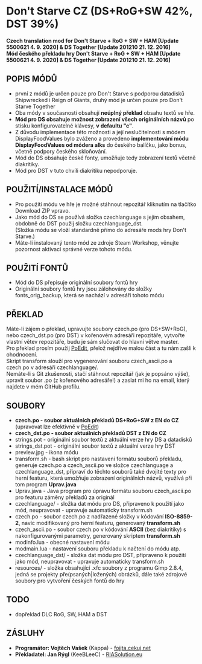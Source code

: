 Don't Starve CZ (DS+RoG+SW 42%, DST 39%)
========================================
**Czech translation mod for Don't Starve + RoG + SW + HAM [Update 5500621 4. 9. 2020] & DS Together [Update 201210 21. 12. 2016]**<br />
**Mód českého překladu hry Don't Starve + RoG + SW + HAM [Update 5500621 4. 9. 2020] & DS Together [Update 201210 21. 12. 2016]**

POPIS MÓDŮ
----------
<!--- - Mód obsahuje **úplný překlad** celého obsahu základní verze hry. --->
- první z módů je určen pouze pro Don't Starve s podporou datadisků Shipwrecked i Reign of Giants, druhý mód je určen pouze pro Don't Starve Together
- Oba módy v současnosti obsahují **neúplný překlad** obsahu textů ve hře.
- **Mód pro DS obsahuje možnost zobrazení všech originálních názvů** po stisku konfigurovatelné klávesy, **v defaultu "c"**.
- Z důvodu implementace této možnosti a její neslučitelnosti s módem DisplayFoodValues bylo zváženo a provedeno **implementování módu DisplayFoodValues od módera alks** do českého balíčku, jako bonus, včetně podpory českého skloňování.
- Mód do DS obsahuje české fonty, umožňuje tedy zobrazení textů včetně diakritiky.
- Mód pro DST v tuto chvíli diakritiku nepodporuje.

POUŽITÍ/INSTALACE MÓDŮ
----------------------
- Pro použití módu ve hře je možné stáhnout repozitář kliknutím na tlačítko Download ZIP vpravo.
- Jako mód do DS se používá složka czechlanguage s jejím obsahem, obdobně do DST použij složku czechlanguage_dst.<br />
(Složka módu se vloží standardně přímo do adresáře mods hry Don't Starve.)<br />
- Máte-li instalovaný tento mód ze zdroje Steam Workshop, věnujte pozornost aktivaci správné verze tohoto módu.

POUŽITÍ FONTŮ
-------------
- Mód do DS přepisuje originální soubory fontů hry
- Originální soubory fontů hry jsou zálohovány do složky fonts\_orig_backup, která se nachází v adresáři tohoto módu

PŘEKLAD
-------
Máte-li zájem o překlad, upravujte soubory czech.po (pro DS+SW+RoG), nebo czech_dst.po (pro DST) v kořenovém adresáři repozitáře, vytvořte vlastní větev repozitáře, budu je sám slučovat do hlavní větve master.<br />
Pro překlad prosím použij [PoEdit](http://www.poedit.net/), přelož nejdříve malou část a tu nám zašli k ohodnocení.<br />
Skript transform slouží pro vygenerování souboru czech_ascii.po a czech.po v adresáři czechlanguage/.<br />
Nemáte-li s Git zkušenosti, stačí stáhnout repozitář (jak je popsáno výše), upravit soubor .po (z kořenového adresáře!) a zaslat mi ho na email, který najdete v mém GitHub profilu.

SOUBORY
-------
- **czech.po - soubor aktuálních překladů DS+RoG+SW z EN do CZ** (upravovat lze efektivně v [PoEdit](http://www.poedit.net/))
- **czech_dst.po - soubor aktuálních překladů DST z EN do CZ**
- strings.pot - originální soubor textů z aktuální verze hry DS a datadisků
- strings_dst.pot - originální soubor textů z aktuální verze hry DST
- preview.jpg - ikona módu
- transform.sh - bash skript pro nastavení formátu souborů překladu, generuje czech.po a czech_ascii.po ve složce czechlanguage a czechlanguage\_dst, připraví do těchto souborů také dvojité texty pro herní featuru, která umožňuje zobrazení originálních názvů, využívá při tom program **Uprav.java**
- Uprav.java - Java program pro úpravu formátu souboru czech_ascii.po pro featuru záměny překladů za originál
- czechlanguage/ - složka dat módu pro DS, připraveno k použití jako mód, neupravovat - upravuje automaticky transform.sh
 - czech.po - soubor czech.po z nadřazené složky v kódování **ISO-8859-2**, navíc modifikovaný pro herní featuru, generovaný **transform.sh**
 - czech_ascii.po - soubor czech.po v kódování **ASCII** (bez diakritiky) s nakonfigurovanými parametry, generovaný skriptem **transform.sh**
 - modinfo.lua - obecné nastavení módu
 - modmain.lua - nastavení souboru překladu k načtení do módu atp.
- czechlanguage_dst/ - složka dat módu pro DST, připraveno k použití jako mód, neupravovat - upravuje automaticky transform.sh
- resources/ - složka obsahující .xfc soubory z programu Gimp 2.8.4, jedná se projekty pře(psaných|ložených) obrázků, dále také zdrojové soubory pro vytvoření českých fontů do hry

TODO
----
- dopřeklad DLC RoG, SW, HAM a DST

ZÁSLUHY
-------
- **Programátor: Vojtěch Vašek** (Kappa) - [fojjta.cekuj.net](http://www.fojjta.cekuj.net/)
- **Překladatel: Jan Rýgl** (KeeBLeeC) - [RIASolution.eu](http://www.riasolution.eu/)

